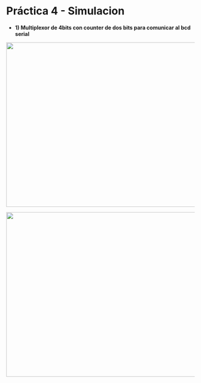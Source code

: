 # Práctica 4 - Simulacion

- **1) Multiplexor de 4bits con counter de dos bits para comunicar al bcd serial** 
<p align="center">
  <img src="https://github.com/EdisonAltamirano/Advanced-Digital-Systems-Laboratory/blob/master/Practica_4_simulacion/docs/Mux4to1_countertwobits.PNG" width="600" height="440" align="center"/>
</p>
<p align="center">
  <img src="https://github.com/EdisonAltamirano/Advanced-Digital-Systems-Laboratory/blob/master/Practica_4_simulacion/docs/Multiplexer4to1+Counter2bits.PNG" width="600" height="440" align="center"/>

</p>
